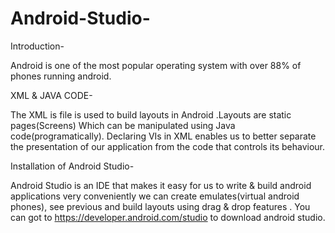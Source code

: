 # Android-Studio-

Introduction- 

 Android is one of the most popular operating system with over 88% of phones running android.
 
 
 XML & JAVA CODE-
 
 The XML is file is used to build layouts in Android .Layouts are static pages(Screens) Which can be manipulated using Java code(programatically).
 Declaring VIs  in XML enables us to better separate the presentation of our application from the code that controls its behaviour.
 
 Installation of Android Studio-
 
 Android Studio is an IDE that makes it easy for us to write & build android applications very conveniently
 we can create emulates(virtual android phones), see previous and build layouts using drag & drop features .
 You can got to  https://developer.android.com/studio to download android studio.
 
 
 
